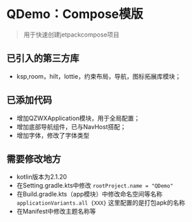 # QDemo：Compose模版

> 用于快速创建jetpackcompose项目

## 已引入的第三方库
- ksp,room，hilt，lottie，约束布局，导航，图标拓展库模块；

## 已添加代码
- 增加QZWXApplication模块，用于全局配置；
- 增加底部导航组件，已与NavHost搭配；
- 增加字体，修改了字体类型

## 需要修改地方
- kotlin版本为2.1.20
- 在Setting.gradle.kts中修改 ``` rootProject.name = "QDemo" ```
- 在Build.gradle.kts（app模块）中修改命名空间等名称  ```applicationVariants.all {XXX}```
  这里配置的是打包apk的名称
- 在Manifest中修改主题名称等